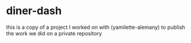 # diner-dash
this is a copy of a project I worked on with (yamilette-alemany) to publish the work we did on a private repository
